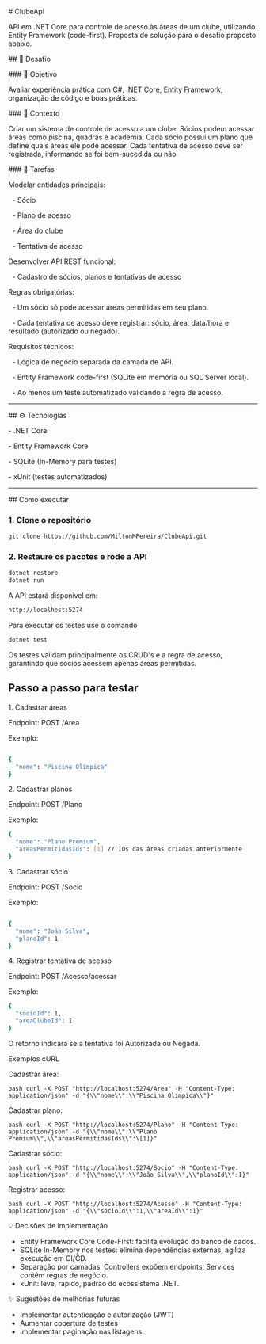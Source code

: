 \# ClubeApi

API em .NET Core para controle de acesso às áreas de um clube, utilizando Entity Framework (code-first). Proposta de solução para o desafio proposto abaixo.


\## 📝 Desafio



\### 📌 Objetivo



Avaliar experiência prática com C#, .NET Core, Entity Framework, organização de código e boas práticas.



\### 🧪 Contexto



Criar um sistema de controle de acesso a um clube. Sócios podem acessar áreas como piscina, quadras e academia. Cada sócio possui um plano que define quais áreas ele pode acessar. Cada tentativa de acesso deve ser registrada, informando se foi bem-sucedida ou não.



\### 🧩 Tarefas



 Modelar entidades principais:

&nbsp; - Sócio

&nbsp; - Plano de acesso

&nbsp; - Área do clube

&nbsp; - Tentativa de acesso


 Desenvolver API REST funcional:

&nbsp; - Cadastro de sócios, planos e tentativas de acesso


 Regras obrigatórias:

&nbsp; - Um sócio só pode acessar áreas permitidas em seu plano.

&nbsp; - Cada tentativa de acesso deve registrar: sócio, área, data/hora e resultado (autorizado ou negado).

 Requisitos técnicos:

&nbsp; - Lógica de negócio separada da camada de API.

&nbsp; - Entity Framework code-first (SQLite em memória ou SQL Server local).

&nbsp; - Ao menos um teste automatizado validando a regra de acesso.

 
---
 
\## ⚙️ Tecnologias



\- .NET Core

\- Entity Framework Core

\- SQLite (In-Memory para testes)

\- xUnit (testes automatizados)



---



\## Como executar



### 1. Clone o repositório

```bash
git clone https://github.com/MiltonMPereira/ClubeApi.git
```

### 2. Restaure os pacotes e rode a API
```bash
dotnet restore
dotnet run
```
A API estará disponível em: 
```bash
http://localhost:5274
```
Para executar os testes use o comando
 ```bash
dotnet test
```

Os testes validam principalmente os CRUD's e a regra de acesso, garantindo que sócios acessem apenas áreas permitidas.


## Passo a passo para testar 


1\. Cadastrar áreas 

Endpoint: POST /Area
 

Exemplo:

```bash

{
  "nome": "Piscina Olímpica"
}
```


2\. Cadastrar planos

 
Endpoint: POST /Plano
 
Exemplo:

```bash
{
  "nome": "Plano Premium",
  "areasPermitidasIds": [1] // IDs das áreas criadas anteriormente
}
```


3\. Cadastrar sócio
 
Endpoint: POST /Socio
 
Exemplo:
```bash

{
  "nome": "João Silva",
  "planoId": 1
}
```
 
4\. Registrar tentativa de acesso
 
Endpoint: POST /Acesso/acessar
 
Exemplo: 
```bash
{
  "socioId": 1,
  "areaClubeId": 1
}
```
O retorno indicará se a tentativa foi Autorizada ou Negada.

Exemplos cURL

Cadastrar área: 

```bash curl -X POST "http://localhost:5274/Area" -H "Content-Type: application/json" -d "{\\"nome\\":\\"Piscina Olímpica\\"}" ``` 

Cadastrar plano: 

```bash curl -X POST "http://localhost:5274/Plano" -H "Content-Type: application/json" -d "{\\"nome\\":\\"Plano Premium\\",\\"areasPermitidasIds\\":\[1]}" ``` 

Cadastrar sócio: 

```bash curl -X POST "http://localhost:5274/Socio" -H "Content-Type: application/json" -d "{\\"nome\\":\\"João Silva\\",\\"planoId\\":1}" ``` 

Registrar acesso: 

```bash curl -X POST "http://localhost:5274/Acesso" -H "Content-Type: application/json" -d "{\\"socioId\\":1,\\"areaId\\":1}" ``` 


💡 Decisões de implementação

* Entity Framework Core Code-First: facilita evolução do banco de dados.
* SQLite In-Memory nos testes: elimina dependências externas, agiliza execução em CI/CD.
* Separação por camadas: Controllers expõem endpoints, Services contêm regras de negócio.
* xUnit: leve, rápido, padrão do ecossistema .NET.

✨ Sugestões de melhorias futuras

* Implementar autenticação e autorização (JWT)
* Aumentar cobertura de testes
* Implementar paginação nas listagens
